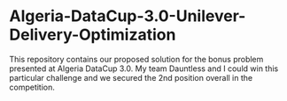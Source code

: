 # Algeria-DataCup-3.0-Unilever-Delivery-Optimization
This repository contains our proposed solution for the bonus problem presented at Algeria DataCup 3.0. My team Dauntless and I could win this particular challenge and we secured the 2nd position overall in the competition.
